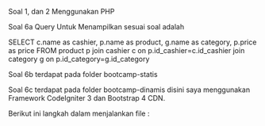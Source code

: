 Soal 1, dan 2 Menggunakan PHP 

Soal 6a Query Untuk Menampilkan sesuai soal adalah 

SELECT c.name as cashier, p.name as product, g.name as category, p.price as price FROM product p join cashier c on p.id_cashier=c.id_cashier join category g on p.id_category=g.id_category

Soal 6b terdapat pada folder bootcamp-statis

Soal 6c terdapat pada folder bootcamp-dinamis disini saya menggunakan Framework CodeIgniter 3 dan Bootstrap 4 CDN.

Berikut ini langkah dalam menjalankan file :

